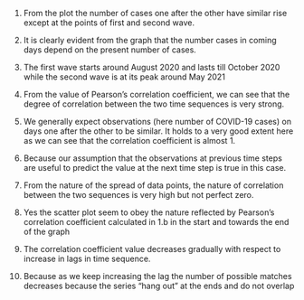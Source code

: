 1. From the plot the number of cases one after the other have similar rise except at the points of first
and second wave.
2. It is clearly evident from the graph that the number cases in coming days depend on the present
number of cases.
3. The first wave starts around August 2020 and lasts till October 2020 while the second wave is at its
peak around May 2021

1. From the value of Pearson’s correlation coefficient, we can see that the degree of correlation
between the two time sequences is very strong.
2. We generally expect observations (here number of COVID-19 cases) on days one after the other to be
similar. It holds to a very good extent here as we can see that the correlation coefficient is almost 1.
3. Because our assumption that the observations at previous time steps are useful to predict the value
at the next time step is true in this case.

1. From the nature of the spread of data points, the nature of correlation between the two sequences is
very high but not perfect zero.
2. Yes the scatter plot seem to obey the nature reflected by Pearson’s correlation coefficient calculated
in 1.b in the start and towards the end of the graph

1. The correlation coefficient value decreases gradually with respect to increase in lags in time sequence.
2. Because as we keep increasing the lag the number of possible matches decreases because the series “hang
out” at the ends and do not overlap
